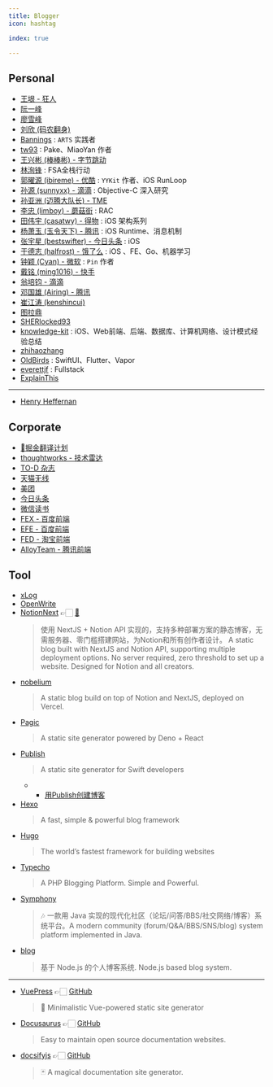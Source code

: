 ```yaml
---
title: Blogger
icon: hashtag

index: true

---
```


<!-- more -->

## Personal

- [王垠 - 狂人](http://www.yinwang.org/)
- [阮一峰](http://www.ruanyifeng.com/)
- [廖雪峰](https://www.liaoxuefeng.com/)
- [刘欣 (码农翻身)](https://shrtm.nu/fyRs)
- [Bannings](https://www.codingtour.com) : `ARTS` 实践者
- [tw93](https://tw93.fun) : Pake、MiaoYan 作者
- [王兴彬 (棒棒彬) - 字节跳动](https://github.com/Binlogo/Knowledge-Track)
- [林洵锋](https://fullstackaction.com/) : FSA全栈行动
- [郭曜源 (ibireme) - 优酷](http://blog.ibireme.com) : `YYKit` 作者、iOS RunLoop
- [孙源 (sunnyxx) - 滴滴](http://blog.sunnyxx.com) : Objective-C 深入研究
- [孙亚洲 (迈腾大队长) - TME](https://www.sunyazhou.com)
- [李忠 (limboy) - 蘑菇街](http://limboy.me) : RAC
- [田伟宇 (casatwy) - 得物](https://casatwy.com) : iOS 架构系列
- [杨萧玉 (玉令天下) - 腾讯](http://yulingtianxia.com/) : iOS Runtime、消息机制
- [张宇星 (bestswifter) - 今日头条](https://bestswifter.com/) : iOS
- [于德志 (halfrost) - 饿了么](https://halfrost.com/) : iOS 、FE、Go、机器学习
- [钟颖 (Cyan) - 微软](https://www.zhihu.com/people/ios_dev/posts) : `Pin` 作者
- [戴铭 (ming1016) - 快手](https://github.com/ming1016/study)
- [翁培钧 - 滴滴](https://github.com/windstormeye/iOS-Course)
- [邓国雄 (Airing) - 腾讯](https://blog.ursb.me)
- [崔江涛 (kenshincui)](http://www.cnblogs.com/kenshincui)
- [图拉鼎](https://imtx.me)
- [SHERlocked93](https://github.com/SHERlocked93/blog)
- [knowledge-kit](https://github.com/FantasticLBP/knowledge-kit) : iOS、Web前端、后端、数据库、计算机网络、设计模式经验总结
- [zhihaozhang](https://zhihaozhang.github.io)
- [OldBirds](https://oldbird.run/) : SwiftUI、Flutter、Vapor
- [everettjf](https://everettjf.github.io) : Fullstack
- [ExplainThis](https://www.explainthis.io/zh-hans)

------

- [Henry Heffernan](https://henryheffernan.com/)

## Corporate

- [🥇掘金翻译计划](https://github.com/xitu/gold-miner)
- [thoughtworks - 技术雷达](https://www.thoughtworks.com/zh-cn/radar/archive)
- [TO-D 杂志](https://github.com/zineland/2d2d)
- [天猫无线](http://pingguohe.net/)
- [美团](https://tech.meituan.com/)
- [今日头条](https://techblog.toutiao.com/)
- [微信读书](https://wereadteam.github.io/)
- [FEX - 百度前端](http://fex.baidu.com/) 
- [EFE - 百度前端](http://efe.baidu.com/)
- [FED - 淘宝前端](http://taobaofed.org/)
- [AlloyTeam - 腾讯前端](http://www.alloyteam.com/) 

## Tool

- [xLog](https://xlog.app)
- [OpenWrite](https://openwrite.cn/)
- [NotionNext](https://www.tangly1024.com/) 👉🏻 [🐙](https://github.com/tangly1024/NotionNext)
    > 使用 NextJS + Notion API 实现的，支持多种部署方案的静态博客，无需服务器、零门槛搭建网站，为Notion和所有创作者设计。
    > A static blog built with NextJS and Notion API, supporting multiple deployment options. No server required, zero threshold to set up a website. Designed for Notion and all creators.
- [nobelium](https://github.com/craigary/nobelium)
    > A static blog build on top of Notion and NextJS, deployed on Vercel.
- [Pagic](https://github.com/xcatliu/pagic)
    > A static site generator powered by Deno + React
- [Publish](https://github.com/johnsundell/publish)
    > A static site generator for Swift developers
    * - [用Publish创建博客](https://zhuanlan.zhihu.com/p/348232897)
- [Hexo](https://hexo.io/)
    > A fast, simple & powerful blog framework
- [Hugo](https://gohugo.io/)
    > The world’s fastest framework for building websites
- [Typecho](http://typecho.org/)
    > A PHP Blogging Platform. Simple and Powerful.
- [Symphony](https://github.com/88250/symphony)
    > 🎶 一款用 Java 实现的现代化社区（论坛/问答/BBS/社交网络/博客）系统平台。A modern community (forum/Q&A/BBS/SNS/blog) system platform implemented in Java.
- [blog](https://github.com/songquanpeng/blog)
    > 基于 Node.js 的个人博客系统. Node.js based blog system.

------

- [VuePress](https://vuepress.vuejs.org) 👉🏻 [GitHub](https://github.com/vuejs/vuepress)
    > 📝 Minimalistic Vue-powered static site generator
- [Docusaurus](https://docusaurus.io) 👉🏻 [GitHub](https://github.com/facebook/docusaurus)
    > Easy to maintain open source documentation websites.
- [docsifyjs](https://docsify.js.org) 👉🏻 [GitHub](https://github.com/docsifyjs/docsify)
    > 🃏 A magical documentation site generator.
